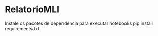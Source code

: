 # RelatorioMLI
Instale os pacotes de dependência para executar notebooks
pip install requirements.txt 
